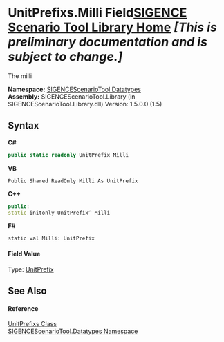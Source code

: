 # UnitPrefixs.Milli Field<a href="https://github.com/ObiWanLansi/SIGENCE-Scenario-Tool">SIGENCE Scenario Tool Library Home</a> _**\[This is preliminary documentation and is subject to change.\]**_

The milli

**Namespace:**&nbsp;<a href="bee2a80e-9e49-8b3b-50de-7fe8e8e97ba8.md">SIGENCEScenarioTool.Datatypes</a><br />**Assembly:**&nbsp;SIGENCEScenarioTool.Library (in SIGENCEScenarioTool.Library.dll) Version: 1.5.0.0 (1.5)

## Syntax

**C#**<br />
``` C#
public static readonly UnitPrefix Milli
```

**VB**<br />
``` VB
Public Shared ReadOnly Milli As UnitPrefix
```

**C++**<br />
``` C++
public:
static initonly UnitPrefix^ Milli
```

**F#**<br />
``` F#
static val Milli: UnitPrefix
```


#### Field Value
Type: <a href="57857224-c842-1fc5-5e87-5270dfef4990.md">UnitPrefix</a>

## See Also


#### Reference
<a href="a24366dd-29db-eb7c-57b4-0ecafb78c57c.md">UnitPrefixs Class</a><br /><a href="bee2a80e-9e49-8b3b-50de-7fe8e8e97ba8.md">SIGENCEScenarioTool.Datatypes Namespace</a><br />